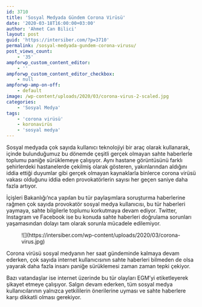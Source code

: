 ```yaml
---
id: 3710
title: 'Sosyal Medyada Gündem Corona Virüsü'
date: '2020-03-18T16:00:00+03:00'
author: 'Ahmet Can Bilici'
layout: post
guid: 'https://intersiber.com/?p=3710'
permalink: /sosyal-medyada-gundem-corona-virusu/
post_views_count:
    - '35'
ampforwp_custom_content_editor:
    - ''
ampforwp_custom_content_editor_checkbox:
    - null
ampforwp-amp-on-off:
    - default
image: /wp-content/uploads/2020/03/corona-virus-2-scaled.jpg
categories:
    - 'Sosyal Medya'
tags:
    - 'corona virüsü'
    - koronavirüs
    - 'sosyal medya'
---
```


Sosyal medyada çok sayıda kullanıcı teknolojiyi bir araç olarak kullanarak, içinde bulunduğumuz bu dönemde çeşitli gerçek olmayan sahte haberlerle toplumu paniğe sürüklemeye çalışıyor. Aynı hastane görüntüsünü farklı şehirlerdeki hastanelerde çekilmiş olarak gösteren, yakınlarından aldığını iddia ettiği duyumlar gibi gerçek olmayan kaynaklarla binlerce corona virüsü vakası olduğunu iddia eden provokatörlerin sayısı her geçen saniye daha fazla artıyor.

İçişleri Bakanlığı’nca yapılan bu tür paylaşımlara soruşturma haberlerine rağmen çok sayıda provokatör sosyal medya kullanıcısı, bu tür haberleri yaymaya, sahte bilgilerle toplumu korkutmaya devam ediyor. Twitter, Instagram ve Facebook ise bu konuda sahte haberleri doğrulama sorunları yaşamasından dolayı tam olarak sorunla mücadele edilemiyor.

<figure class="wp-block-image size-large">![](https://intersiber.com/wp-content/uploads/2020/03/corona-virus.jpg)</figure>Corona virüsü sosyal medyanın her saat gündeminde kalmaya devam ederken, çok sayıda internet kullanıcısının sahte haberleri bilmeden de olsa yayarak daha fazla insanı paniğe sürüklemesi zaman zaman tepki çekiyor.

Bazı vatandaşlar ise internet üzerinde bu tür olayları EGM’yi etiketleyerek şikayet etmeye çalışıyor. Salgın devam ederken, tüm sosyal medya kullanıcılarının yalnızca yetkililerin önerilerine uyması ve sahte haberlere karşı dikkatli olması gerekiyor.